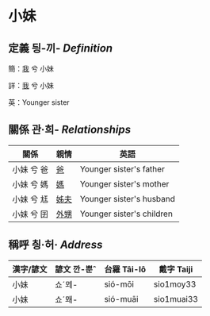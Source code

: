 # 小妹
## 定義 딍-끼- _Definition_
簡：[我](member1.md) 兮 小妹

詳：[我](member1.md) 兮 小妹

英：Younger sister

## 關係 관·희- _Relationships_

關係 | 親情 | 英語
--- | --- | --- 
小妹 兮 爸 | [爸](member2.md) | Younger sister's father
小妹 兮 媽 | [媽](member3.md) | Younger sister's mother
小妹 兮 尪 | [姊夫](member23.md) | Younger sister's husband
小妹 兮 囝 | [外甥](member25.md) | Younger sister's children


## 稱呼 칑·허· _Address_

漢字/諺文 | 諺文 깐-뿐ˆ | 台羅 Tâi-lô | 戴字 Taiji
--- | --- | --- | --- 
小妹 | 쇼ˊᄆᆀ- | sió-mōi | sio1moy33 
小妹 | 쇼ˊ뫠- | sió-muāi | sio1muai33 
